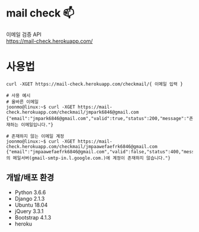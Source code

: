 # mail check 📫
이메일 검증 API  
https://mail-check.herokuapp.com/

# 사용법

    curl -XGET https://mail-check.herokuapp.com/checkmail/{ 이메일 입력 }

    # 사용 예시
    # 올바른 이메일
    joonmo@linux:~$ curl -XGET https://mail-check.herokuapp.com/checkmail/jmpark6846@gmail.com
    {"email":"jmpark6846@gmail.com","valid":true,"status":200,"message":"존재하는 이메일입니다."}
    
    # 존재하지 않는 이메일 계정
    joonmo@linux:~$ curl -XGET https://mail-check.herokuapp.com/checkmail/jmpaawefaefrk6846@gmail.com
    {"email":"jmpaawefaefrk6846@gmail.com","valid":false,"status":400,"message":"gmail.com의 메일서버(gmail-smtp-in.l.google.com.)에 계정이 존재하지 않습니다."}
    
    
## 개발/배포 환경
- Python 3.6.6
- Django 2.1.3
- Ubuntu 18.04
- jQuery 3.3.1
- Bootstrap 4.1.3
- heroku